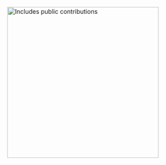 <p>
    <a href="https://vaunt.dev">
        <img src="https://api.vaunt.dev/v1/github/entities/aria5305/contributions?format=svg" width="350" title="Includes public contributions"/>
    </a>
</p>
